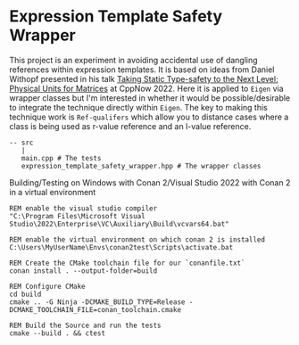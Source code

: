 # Expression Template Safety Wrapper
This project is an experiment in avoiding accidental use of dangling references within expression templates. It is based on ideas from Daniel Withopf presented in his talk [Taking Static Type-safety to the Next Level: Physical Units for Matrices](https://www.youtube.com/watch?v=SLSTS-EvOx4&t=3968s) at CppNow 2022. Here it is applied to `Eigen` via wrapper classes but I'm interested in whether it would be possible/desirable to integrate the technique directly within `Eigen`. The key to making this technique work is `Ref-qualifers` which allow you to distance cases where a class is being used as r-value reference and an l-value reference.

```
-- src
   |
   main.cpp # The tests
   expression_template_safety_wrapper.hpp # The wrapper classes
```

Building/Testing on Windows with Conan 2/Visual Studio 2022 with Conan 2 in a virtual environment

```
REM enable the visual studio compiler
"C:\Program Files\Microsoft Visual Studio\2022\Enterprise\VC\Auxiliary\Build\vcvars64.bat"

REM enable the virtual environment on which conan 2 is installed
C:\Users\MyUserName\Envs\conan2test\Scripts\activate.bat

REM Create the CMake toolchain file for our `conanfile.txt`
conan install . --output-folder=build

REM Configure CMake
cd build
cmake .. -G Ninja -DCMAKE_BUILD_TYPE=Release -DCMAKE_TOOLCHAIN_FILE=conan_toolchain.cmake

REM Build the Source and run the tests
cmake --build . && ctest

```
